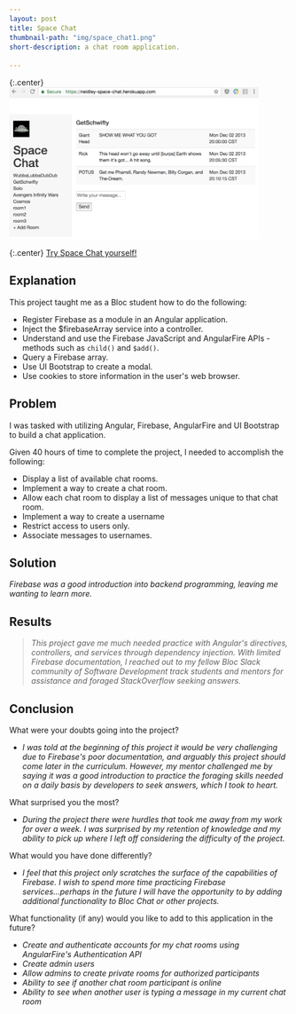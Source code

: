 ```yaml
---
layout: post
title: Space Chat
thumbnail-path: "img/space_chat1.png"
short-description: a chat room application.

---
```


{:.center}
<img src="/img/space_chat1.png" alt="Bloc Chat" style="width: 450px;"/>

{:.center}
[Try Space Chat yourself!](https://neidley-space-chat.herokuapp.com/)

## Explanation

This project taught me as a Bloc student how to do the following:

   * Register Firebase as a module in an Angular application.   
   * Inject the $firebaseArray service into a controller.   
   * Understand and use the Firebase JavaScript and AngularFire APIs - methods such as `child()` and `$add()`.   
   * Query a Firebase array.   
   * Use UI Bootstrap to create a modal.   
   * Use cookies to store information in the user's web browser.    

## Problem

I was tasked with utilizing Angular, Firebase, AngularFire and UI Bootstrap to build a chat application.

Given 40 hours of time to complete the project, I needed to accomplish the following:

   * Display a list of available chat rooms.   
   * Implement a way to create a chat room.   
   * Allow each chat room to display a list of messages unique to that chat room.   
   * Implement a way to create a username   
   * Restrict access to users only.   
   * Associate messages to usernames.   

## Solution

*Firebase was a good introduction into backend programming, leaving me wanting to learn more.*

## Results

 > *This project gave me much needed practice with Angular's directives, controllers, and services through dependency injection. With limited Firebase documentation, I reached out to my fellow Bloc Slack community of Software Development track students and mentors for assistance and foraged StackOverflow seeking answers.*

## Conclusion

What were your doubts going into the project?

   * *I was told at the beginning of this project it would be very challenging due to Firebase's poor documentation, and arguably this project should come later in the curriculum. However, my mentor challenged me by saying it was a good introduction to practice the foraging skills needed on a daily basis by developers to seek answers, which I took to heart.*

What surprised you the most?

   * *During the project there were hurdles that took me away from my work for over a week. I was surprised by my retention of knowledge and my ability to pick up where I left off considering the difficulty of the project.*   

What would you have done differently?

   * *I feel that this project only scratches the surface of the capabilities of Firebase. I wish to spend more time practicing Firebase services...perhaps in the future I will have the opportunity to by adding additional functionality to Bloc Chat or other projects.*   

What functionality (if any) would you like to add to this application in the future?

   * *Create and authenticate accounts for my chat rooms using AngularFire's Authentication API*   
   * *Create admin users*   
   * *Allow admins to create private rooms for authorized participants*   
   * *Ability to see if another chat room participant is online*   
   * *Ability to see when another user is typing a message in my current chat room*   
